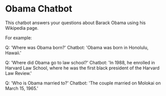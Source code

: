 # Obama Chatbot

This chatbot answers your questions about Barack Obama using his Wikipedia page.

For example:

Q: 'Where was Obama born?'
Chatbot: 'Obama was born in Honolulu, Hawaii.'

Q: 'Where did Obama go to law school?'
Chatbot: 'In 1988, he enrolled in Harvard Law School, where he was the first black president of the Harvard Law Review.'

Q: 'Who is Obama married to?'
Chatbot: 'The couple married on Molokai on March 15, 1965.'
